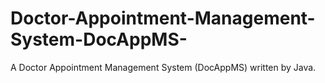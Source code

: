 # Doctor-Appointment-Management-System-DocAppMS-
A Doctor Appointment Management System (DocAppMS) written by Java.
